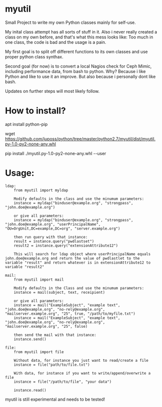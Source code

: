 # myutil
Small Project to write my own Python classes mainly for self-use.

My inital class attempt has all sorts of stuff in it.
Also i never really created a class on my own before, and that's what this mess looks like:
Too much in one class, the code is bad and the usage is a pain.

My first goal is to split off different functions to its own classes and use proper python class synthax.

Second goal (for now) is to convert a local Nagios check for Ceph Mimic, including performance data, from bash to python.
Why? Because i like Python and like to use it an improve. But also because i personally dont like bash.

Updates on further steps will most likely follow.

# How to install?
apt install python-pip

wget https://github.com/juposs/python/tree/master/python2.7/myutil/dist/myutil.py-1.0-py2-none-any.whl

pip install ./myutil.py-1.0-py2-none-any.whl --user


# Usage:

    ldap:
        from myutil import myldap

        Modify defaults in the class and use the minumum parameters:
        instance = myldap("binduser@example.org", "strongpass", "john.doe@example.org")

        or give all parameters:
        instance = myldap("binduser@example.org", "strongpass", "john.doe@example.org", "userPrincipalName", "OU=OrgUnit,DC=example,DC=org", "server.example.org")

        then run query with that instance:
        result = instance.query("pwdlastset")
        result2 = instance.query("extensionAttribute12")

        This will search for ldap object where userPrincipalName equals john.doe@example.org and return the value of pwdlastlet to the variable "result" and return whatever is in extensionAttribute12 to variable "result2"

    mail:
        from myutil import mail

        Modify defaults in the Class and use the minumum parameters:
        instance = mail(subject, text, receipient)

        or give all parameters:
        instance = mail("ExampleSubject", "example text", "john.doe@example.org", "no-rely@example.org", "mailserver.example.org", "25", true, "/path/to/myfile.txt")
        instance = mail("ExampleSubject", "example text", "john.doe@example.org", "no-rely@example.org", "mailserver.example.org", "25", false)

        then send the mail with that instance:
        instance.send()

    file:
        from myutil import file

        Without data, for instance you just want to read/create a file
        instance = file("path/to/file.txt")

        With data, for instance if you want to write/append/overwrite a file
        instance = file("/path/to/file", "your data")

        instance.read()

myutil is still experimental and needs to be tested!
